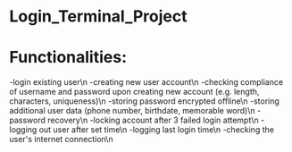# Login_Terminal_Project
# Functionalities:
-login existing user\n
-creating new user account\n
-checking compliance of username and password upon creating new account (e.g. length, characters, uniqueness)\n
-storing password encrypted offline\n
-storing additional user data (phone number, birthdate, memorable word)\n
-password recovery\n
-locking account after 3 failed login attempt\n
-logging out user after set time\n
-logging last login time\n
-checking the user's internet connection\n
